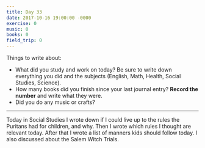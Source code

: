 ```yaml
---
title: Day 33
date: 2017-10-16 19:00:00 -0000
exercise: 0
music: 0
books: 0
field_trip: 0
---
```

Things to write about:

* What did you study and work on today? Be sure to write down everything you did and the subjects (English, Math, Health, Social Studies, Science).
* How many books did you finish since your last journal entry? **Record the number** and write what they were.
* Did you do any music or crafts?

***

Today in Social Studies I wrote down if I could live up to the rules the Puritans had for children, and why. Then I wrote which rules I thought are relevant today. After that I wrote a list of manners kids should follow today. I also discussed about the Salem Witch Trials.
